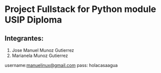 # Project Fullstack for Python module USIP Diploma

## Integrantes:
1. Jose Manuel Munoz Gutierrez
2. Marianela Munoz Gutierrez

username:manuelinux@gmail.com
pass: holacasaagua
